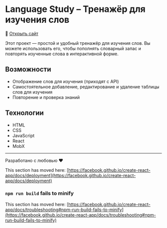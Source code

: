 # Language Study – Тренажёр для изучения слов

🔗 [Открыть сайт](https://anna-shr.github.io/languageStudy/)

Этот проект — простой и удобный тренажёр для изучения слов. Вы можете использовать его, чтобы пополнять словарный запас и повторять изученные слова в интерактивной форме.

## Возможности

- Отображение слов для изучения (приходят с API)
- Самостоятельное добавление, редактирование и удаление таблицы слов для изучения
- Повторение и проверка знаний

## Технологии

- HTML
- CSS
- JavaScript
- React
- MobX

---

Разработано с любовью ❤️


This section has moved here: [https://facebook.github.io/create-react-app/docs/deployment](https://facebook.github.io/create-react-app/docs/deployment)

### `npm run build` fails to minify

This section has moved here: [https://facebook.github.io/create-react-app/docs/troubleshooting#npm-run-build-fails-to-minify](https://facebook.github.io/create-react-app/docs/troubleshooting#npm-run-build-fails-to-minify)

